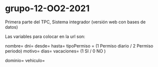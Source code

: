 # grupo-12-OO2-2021
Primera parte del TPC, Sistema integrador (versión web con bases de datos)

Las variables para colocar en la url son:

nombre=
dni=
desde=
hasta=
tipoPermiso = (1 Permiso diario / 2 Permiso periodo)
 motivo=
 dias=
 vacaciones= (1 SI / 0 NO )

dominio=
vehiculo=
  

